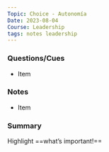 ```yaml
---
Topic: Choice - Autonomía
Date: 2023-08-04
Course: Leadership
tags: notes leadership
---
```


### Questions/Cues
- Item

### Notes
- Item

### Summary
Highlight ==what’s important!==